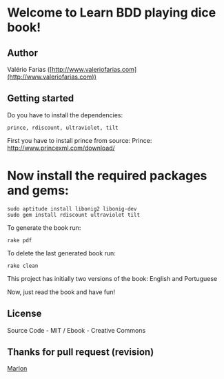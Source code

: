 # Welcome to Learn BDD playing dice book!

## Author 

Valério Farias ([http://www.valeriofarias.com](http://www.valeriofarias.com))

## Getting started

Do you have to install the dependencies: 

	prince, rdiscount, ultraviolet, tilt

First you have to install prince from source:
Prince: http://www.princexml.com/download/

# Now install the required packages and gems:
    sudo aptitude install libonig2 libonig-dev
    sudo gem install rdiscount ultraviolet tilt

To generate the book run: 

    rake pdf

To delete the last generated book run:

	rake clean

This project has initially two versions of the book: English and Portuguese

Now, just read the book and have fun!

## License

Source Code - MIT /
Ebook - Creative Commons

## Thanks for pull request (revision)

[Marlon](http://github.com/seronmarlon)
